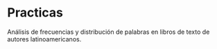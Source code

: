 # Practicas
Análisis de  frecuencias y distribución de palabras en libros de texto de autores latinoamericanos.
